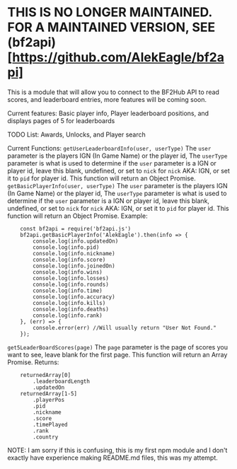 # THIS IS NO LONGER MAINTAINED. FOR A MAINTAINED VERSION, SEE (bf2api)[https://github.com/AlekEagle/bf2api]

This is a module that will allow you to connect to the BF2Hub API to read scores, and leaderboard entries, more features will be coming soon.

Current features:
Basic player info,
Player leaderboard positions,
and displays pages of 5 for leaderboards

TODO List:
Awards,
Unlocks,
and Player search

Current Functions:
`getUserLeaderboardInfo(user, userType)`
The `user` parameter is the players IGN (In Game Name) or the player id, The `userType` parameter is what is used to determine if the `user` parameter is a IGN or player id, leave this blank, undefined, or set to `nick` for `nick` AKA: IGN, or set it to `pid` for player id. This function will return an Object Promise.
`getBasicPlayerInfo(user, userType)`
The `user` parameter is the players IGN (In Game Name) or the player id, The `userType` parameter is what is used to determine if the `user` parameter is a IGN or player id, leave this blank, undefined, or set to `nick` for `nick` AKA: IGN, or set it to `pid` for player id. This function will return an Object Promise. Example:

        const bf2api = require('bf2api.js')
        bf2api.getBasicPlayerInfo('AlekEagle').then(info => {
            console.log(info.updatedOn)
            console.log(info.pid)
            console.log(info.nickname)
            console.log(info.score)
            console.log(info.joinedOn)
            console.log(info.wins)
            console.log(info.losses)
            console.log(info.rounds)
            console.log(info.time)
            console.log(info.accuracy)
            console.log(info.kills)
            console.log(info.deaths)
            console.log(info.rank)
        }, (err) => {
            console.error(err) //Will usually return "User Not Found."
        });

`get5LeaderBoardScores(page)`
The `page` parameter is the page of scores you want to see, leave blank for the first page. This function will return an Array Promise.
Returns:

        returnedArray[0]
            .leaderboardLength
            .updatedOn
        returnedArray[1-5]
            .playerPos
            .pid
            .nickname
            .score
            .timePlayed
            .rank
            .country

NOTE: I am sorry if this is confusing, this is my first npm module and I don't exactly have experience making README.md files, this was my attempt.
